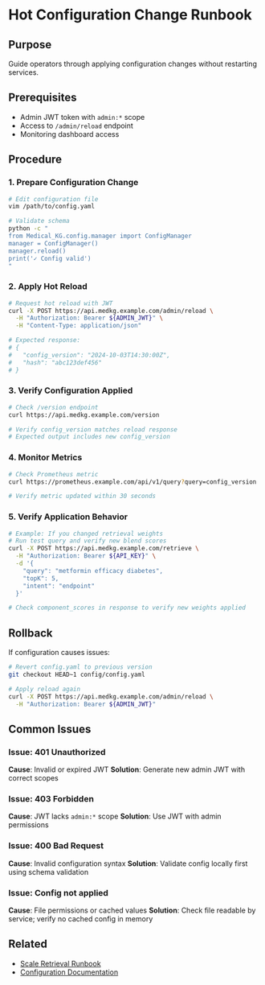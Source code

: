 # Hot Configuration Change Runbook

## Purpose

Guide operators through applying configuration changes without restarting services.

## Prerequisites

- Admin JWT token with `admin:*` scope
- Access to `/admin/reload` endpoint
- Monitoring dashboard access

## Procedure

### 1. Prepare Configuration Change

```bash
# Edit configuration file
vim /path/to/config.yaml

# Validate schema
python -c "
from Medical_KG.config.manager import ConfigManager
manager = ConfigManager()
manager.reload()
print('✓ Config valid')
"
```

### 2. Apply Hot Reload

```bash
# Request hot reload with JWT
curl -X POST https://api.medkg.example.com/admin/reload \
  -H "Authorization: Bearer ${ADMIN_JWT}" \
  -H "Content-Type: application/json"

# Expected response:
# {
#   "config_version": "2024-10-03T14:30:00Z",
#   "hash": "abc123def456"
# }
```

### 3. Verify Configuration Applied

```bash
# Check /version endpoint
curl https://api.medkg.example.com/version

# Verify config_version matches reload response
# Expected output includes new config_version
```

### 4. Monitor Metrics

```bash
# Check Prometheus metric
curl https://prometheus.example.com/api/v1/query?query=config_version

# Verify metric updated within 30 seconds
```

### 5. Verify Application Behavior

```bash
# Example: If you changed retrieval weights
# Run test query and verify new blend scores
curl -X POST https://api.medkg.example.com/retrieve \
  -H "Authorization: Bearer ${API_KEY}" \
  -d '{
    "query": "metformin efficacy diabetes",
    "topK": 5,
    "intent": "endpoint"
  }'

# Check component_scores in response to verify new weights applied
```

## Rollback

If configuration causes issues:

```bash
# Revert config.yaml to previous version
git checkout HEAD~1 config/config.yaml

# Apply reload again
curl -X POST https://api.medkg.example.com/admin/reload \
  -H "Authorization: Bearer ${ADMIN_JWT}"
```

## Common Issues

### Issue: 401 Unauthorized

**Cause**: Invalid or expired JWT
**Solution**: Generate new admin JWT with correct scopes

### Issue: 403 Forbidden

**Cause**: JWT lacks `admin:*` scope
**Solution**: Use JWT with admin permissions

### Issue: 400 Bad Request

**Cause**: Invalid configuration syntax
**Solution**: Validate config locally first using schema validation

### Issue: Config not applied

**Cause**: File permissions or cached values
**Solution**: Check file readable by service; verify no cached config in memory

## Related

- [Scale Retrieval Runbook](./02-scale-retrieval.md)
- [Configuration Documentation](../../docs/configuration.md)
